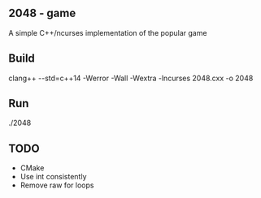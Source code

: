 2048 - game
-----------
A simple C++/ncurses implementation of the popular game

Build
-----
clang++ --std=c++14 -Werror -Wall -Wextra -lncurses 2048.cxx -o 2048

Run
---
./2048

TODO
----
- CMake
- Use int consistently
- Remove raw for loops
